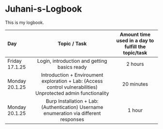 # Juhani-s-Logbook

This is my logbook.

| Day  | Topic / Task | Amount time used in a day to fulfill the topic/task |
| :---         |     :---:      |     :---:      |
| Friday 17.1.25 | Login, introduction and getting basics ready | 2 hours  |
| Monday 20.1.25 | Introduction + Enviroument exploration + Lab: (Access control vulnerabilities) Unprotected admin functionality | 20 minutes  |
| Monday 20.1.25 | Burp Installation + Lab: (Authentication) Username enumeration via different responses | 1 hour  |
